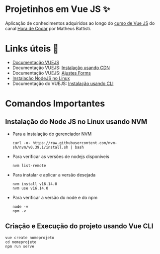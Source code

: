 # Projetinhos em Vue JS ✨
Aplicação de conhecimentos adquiridos ao longo do [curso de Vue JS](https://www.youtube.com/playlist?list=PLnDvRpP8BnezDglaAvtWgQXzsOmXUuRHL) do canal [Hora de Codar](https://www.youtube.com/channel/UCDoFiMhpOnLFq1uG4RL4xag) por Matheus Battisti. 

# Links úteis 🔗
- [Documentação VUEJS](https://vuejs.org/)
- Documentação VUEJS: [Instalação usando CDN](https://vuejs.org/guide/quick-start.html#without-build-tools)
- Documentação VUEJS: [Ajustes Forms](https://br.vuejs.org/v2/guide/forms.html)
- [Instalação NodeJS no Linux](https://www.digitalocean.com/community/tutorials/how-to-install-node-js-on-ubuntu-20-04-pt)
- Documentação do VUEJS: [Instalação usando CLI](https://cli.vuejs.org/guide/installation.html)

# Comandos Importantes 

## Instalação do Node JS no Linux usando NVM
- Para a instalação do gerenciador NVM
  ```
  curl -o- https://raw.githubusercontent.com/nvm-sh/nvm/v0.39.1/install.sh | bash 
  
  ```
- Para verificar as versões de nodejs disponíveis
  ```
  nvm list-remote
  ```
- Para instalar e aplicar a versão desejada
  ```
  nvm install v16.14.0
  nvm use v16.14.0
  ```
- Para verificar a versão do node e do npm
  ```
  node -v
  npm -v
  ```

## Criação e Execução do projeto usando Vue CLI  
  ```
  vue create nomeprojeto
  cd nomeprojeto
  npm run serve
  ```
